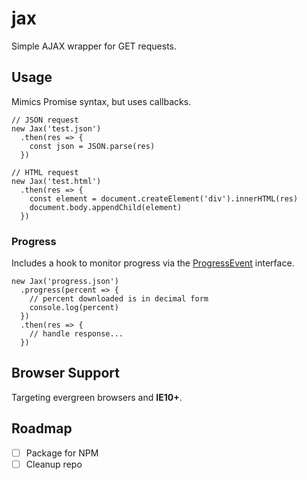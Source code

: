 # jax

Simple AJAX wrapper for GET requests.

## Usage

Mimics Promise syntax, but uses callbacks.

```es6
// JSON request
new Jax('test.json')
  .then(res => {
    const json = JSON.parse(res)
  })

// HTML request
new Jax('test.html')
  .then(res => {
    const element = document.createElement('div').innerHTML(res)
    document.body.appendChild(element)
  })
```

### Progress

Includes a hook to monitor progress via the [ProgressEvent](https://developer.mozilla.org/en-US/docs/Web/API/ProgressEvent) interface.

```es6
new Jax('progress.json')
  .progress(percent => {
    // percent downloaded is in decimal form
    console.log(percent)
  })
  .then(res => {
    // handle response...
  })
```

## Browser Support

Targeting evergreen browsers and **IE10+**.

## Roadmap

- [ ] Package for NPM
- [ ] Cleanup repo
